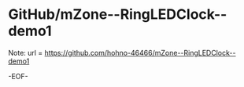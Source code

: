 # GitHub/mZone--RingLEDClock--demo1

Note: 	url = https://github.com/hohno-46466/mZone--RingLEDClock--demo1

-EOF-
